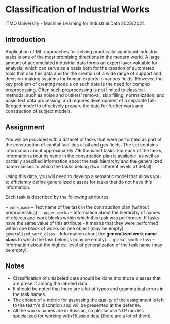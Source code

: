 # Classification of Industrial Works
ITMO University - Machine Learning for Industrial Data 2023/2024

## Introduction
Application of ML-approaches for solving practically significant industrial tasks is one of the most promising directions in the modern world. A large amount of accumulated industrial data forms an expert layer valuable for analysis, which can serve as a basis both for the creation of automated tools that use this data and for the creation of a wide range of support and decision-making systems for human experts in various fields. However, the key problem of creating models on such data is the need for complex preprocessing. Often such preprocessing is not limited to classical methods, such as noise and outliers’ removal, skip filling, normalization, and basic text data processing, and requires development of a separate full-fledged model to effectively prepare the data for further work and construction of subject models.

## Assignment
You will be provided with a dataset of tasks that were performed as part of the construction of capital facilities at oil and gas fields. The set contains information about approximately 716 thousand tasks. For each of the tasks, information about its name in the construction plan is available, as well as partially specified information about the task hierarchy and the generalized name classes to which the tasks belong (two different levels of detail).

Using this data, you will need to develop a semantic model that allows you to efficiently define generalized classes for tasks that do not have this information.

Each task is described by the following attributes.

− `work_name` – Text name of the task in the construction plan (without preprocessing).
− `upper_works` – Information about the hierarchy of names of objects and work blocks within which this task was performed. If tasks have the same value of this attribute - it means that they were performed within one block of works on one object (may be empty).
− `generalized_work_class` – Information about the **generalized work name class** to which the task belongs (may be empty).
− `global_work_class` – Information about the highest level of generalization of the task name (may be empty).
 
## Notes
- Classification of unlabeled data should be done into those classes that are present among the labeled data.
- It should be noted that there are a lot of typos and grammatical errors in the task names.
- The choice of a metric for assessing the quality of the assignment is left to the team's discretion and will be presented at the defense.
- All the works names are in Russian, so please use NLP models specialized for working with Russian data (there are a lot of them).
